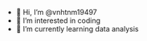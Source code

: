 - 👋 Hi, I’m @vnhtnm19497
- 👀 I’m interested in coding
- 🌱 I’m currently learning data analysis


<!---
vnhtnm19497/vnhtnm19497 is a ✨ special ✨ repository because its `README.md` (this file) appears on your GitHub profile.
You can click the Preview link to take a look at your changes.
--->
